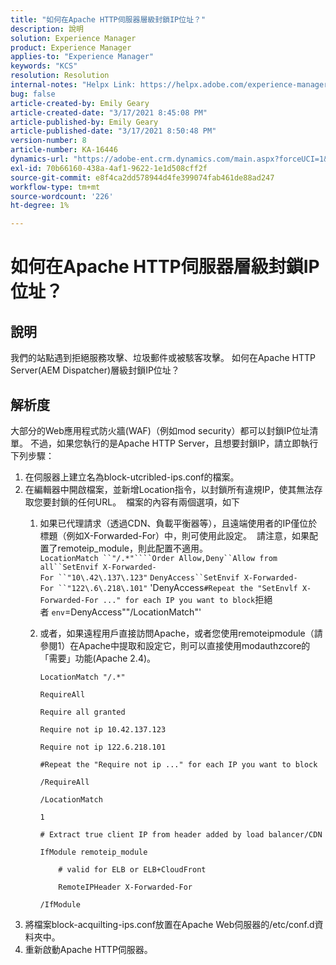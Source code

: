 ```yaml
---
title: "如何在Apache HTTP伺服器層級封鎖IP位址？"
description: 說明
solution: Experience Manager
product: Experience Manager
applies-to: "Experience Manager"
keywords: "KCS"
resolution: Resolution
internal-notes: "Helpx Link: https://helpx.adobe.com/experience-manager/kb/block-ips-apache-http-server.html#remoteip_module"
bug: false
article-created-by: Emily Geary
article-created-date: "3/17/2021 8:45:08 PM"
article-published-by: Emily Geary
article-published-date: "3/17/2021 8:50:48 PM"
version-number: 8
article-number: KA-16446
dynamics-url: "https://adobe-ent.crm.dynamics.com/main.aspx?forceUCI=1&pagetype=entityrecord&etn=knowledgearticle&id=ad7893a3-6187-eb11-a812-000d3a593216"
exl-id: 70b66160-438a-4af1-9622-1e1d508cff2f
source-git-commit: e8f4ca2dd578944d4fe399074fab461de88ad247
workflow-type: tm+mt
source-wordcount: '226'
ht-degree: 1%

---
```


# 如何在Apache HTTP伺服器層級封鎖IP位址？

## 說明


我們的站點遇到拒絕服務攻擊、垃圾郵件或被駭客攻擊。 如何在Apache HTTP Server(AEM Dispatcher)層級封鎖IP位址？


## 解析度


大部分的Web應用程式防火牆(WAF)（例如mod security）都可以封鎖IP位址清單。 不過，如果您執行的是Apache HTTP Server，且想要封鎖IP，請立即執行下列步驟：

1. 在伺服器上建立名為block-utcribled-ips.conf的檔案。
2. 在編輯器中開啟檔案，並新增Location指令，以封鎖所有違規IP，使其無法存取您要封鎖的任何URL。  檔案的內容有兩個選項，如下
   1. 如果已代理請求（透過CDN、負載平衡器等），且遠端使用者的IP僅位於標題（例如X-Forwarded-For）中，則可使用此設定。  請注意，如果配置了remoteip_module，則此配置不適用。  `LocationMatch ``"/.*"````Order Allow,Deny``Allow from all``SetEnvif X-Forwarded-For ``"10\.42\.137\.123"` `DenyAccess``SetEnvif X-Forwarded-For ``"122\.6\.218\.101"` &#39;DenyAccess``#Repeat the "SetEnvlf X-Forwarded-For ..." for each IP you want to block``拒絕者 ``env``=DenyAccess&quot;&quot;/LocationMatch&quot;&#39;
   2. 或者，如果遠程用戶直接訪問Apache，或者您使用remoteipmodule（請參閱1）在Apache中提取和設定它，則可以直接使用modauthzcore的「需要」功能(Apache 2.4)。


      `LocationMatch "/.*"`


      `RequireAll`


      `Require all granted`


      `Require not ip 10.42.137.123`


      `Require not ip 122.6.218.101`


      `#Repeat the "Require not ip ..." for each IP you want to block`


      `/RequireAll`


      `/LocationMatch`


      `1`


      `# Extract true client IP from header added by load balancer/CDN`


      `IfModule remoteip_module`


      `    # valid for ELB or ELB+CloudFront`


      `    RemoteIPHeader X-Forwarded-For`


      `/IfModule`
3. 將檔案block-acquilting-ips.conf放置在Apache Web伺服器的/etc/conf.d資料夾中。
4. 重新啟動Apache HTTP伺服器。
